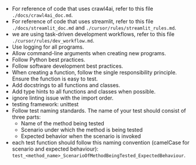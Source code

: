 - For reference of code that uses crawl4ai, refer to this file `./docs/crawl4ai_doc.md`.
- For reference of code that uses streamlit, refer to this file `./docs/streamlit_doc.md` and `./cursor/rules/streamlit_rules.md`.
- we are using task-driven development workflows, refer to this file `./cursor/rules/dev_workflow.md`.
- Use logging for all programs.
- Allow command-line arguments when creating new programs.
- Follow Python best practices.
- Follow software development best practices.
- When creating a function, follow the single responsibility principle. Ensure the function is easy to test.
- Add docstrings to all functions and classes.
- Add type hints to all functions and classes when possible.
- ignore linting issue with the import order.
- testing framework: unittest
- Follow test naming standards. The name of your test should consist of three parts:
    - Name of the method being tested
    - Scenario under which the method is being tested
    - Expected behavior when the scenario is invoked
- each test function should follow this naming convention (camelCase for scenario and expected behaviour): `test_<method_name>_ScenarioOfMethodBeingTested_ExpectedBehaviour`.
